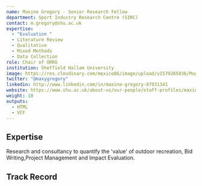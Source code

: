 ```yaml
---
name: Maxine Gregory - Senior Research Fellow
department: Sport Industry Research Centre (SIRC)
contact: m.gregory@shu.ac.uk
expertise:
  - "Evaluation "
  - Literature Review
  - Qualitative
  - Mixed Methods
  - Data Collection
role: Chair of ORRG
institution: Sheffield Hallam University
image: https://res.cloudinary.com/mexico86/image/upload/v1579265836/Mug%20Shots/Maxine_Gregory_122943_p8eugc.jpg
twitter: "@maxygregory"
linkedin: http://www.linkedin.com/in/maxine-gregory-87931341
website: https://www.shu.ac.uk/about-us/our-people/staff-profiles/maxine-gregory
weight: 10
outputs:
  - HTML
  - VCF
---
```

## Expertise

Research and consultancy to quantify the 'value' of outdoor recreation, Bid Writing,Project Management and Impact Evaluation. 



## Track Record